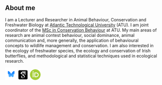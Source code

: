 <!--
**martingammell/martingammell** is a ✨ _special_ ✨ repository because its `README.md` (this file) appears on your GitHub profile.
-->

## About me
I am a Lecturer and Researcher in Animal Behaviour, Conservation and Freshwater Biology at [Atlantic Technological University](https://www.atu.ie/) (ATU). I am joint coordinator of the [MSc in Conservation Behaviour](https://www.atu.ie/courses/master-of-science-conservation-behaviour) at ATU. My main areas of research are animal contest behaviour, social dominance, animal communication and, more generally, the application of behavioural concepts to wildlife management and conservation. I am also interested in the ecology of freshwater species, the ecology and conservation of Irish butterflies, and methodological and statistical techniques used in ecological research.

[<img alt="Bluesky" width="40px" src="/images/bluesky_media_kit_logo_3.png" />](https://bsky.app/profile/mgammell.bsky.social) [<img alt="Google Scholar" width="30px" src="/images/google-scholar-square.svg" />](https://scholar.google.com/citations?user=6JogLIoAAAAJ&hl=en) &nbsp;[<img alt="ORCID" width="35px" src="/images/ORCID-iD_icon_vector.svg" />](https://orcid.org/0000-0001-9663-8989)
